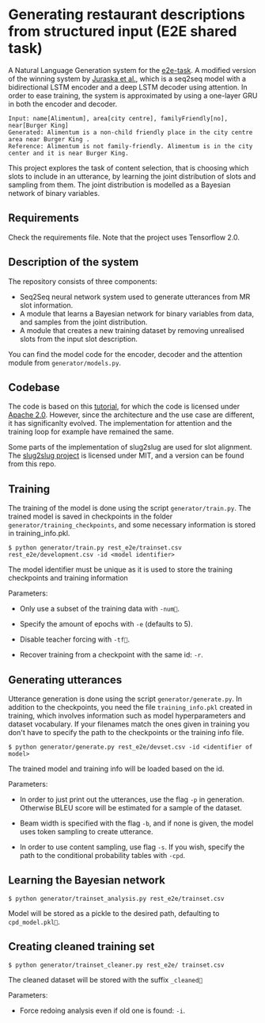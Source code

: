 # Generating restaurant descriptions from structured input (E2E shared task)

A Natural Language Generation system for the [e2e-task](http://www.macs.hw.ac.uk/InteractionLab/E2E/). A modified version of the winning system by [Juraska et al.](https://arxiv.org/abs/1805.06553), which is a seq2seq model with a bidirectional LSTM encoder and a deep LSTM decoder using attention. In order to ease training, the system is approximated by using a one-layer GRU in both the encoder and decoder.

```
Input: name[Alimentum], area[city centre], familyFriendly[no], near[Burger King]
Generated: Alimentum is a non-child friendly place in the city centre area near Burger King .
Reference: Alimentum is not family-friendly. Alimentum is in the city center and it is near Burger King.
```

This project explores the task of content selection, that is choosing which slots to include in an utterance, by learning the joint distribution of slots and sampling from them. The joint distribution is modelled as a Bayesian network of binary variables.

## Requirements

Check the requirements file. Note that the project uses Tensorflow 2.0.

## Description of the system

The repository consists of three components:

- Seq2Seq neural network system used to generate utterances from MR slot information.
- A module that learns a Bayesian network for binary variables from data, and samples from the joint distribution.
- A module that creates a new training dataset by removing unrealised slots from the input slot description.

You can find the model code for the encoder, decoder and the attention module from `generator/models.py`.

## Codebase

The code is based on this [tutorial](https://www.tensorflow.org/tutorials/text/nmt_with_attention), for which the code is licensed under [Apache 2.0](https://www.apache.org/licenses/LICENSE-2.0). However, since the architecture and the use case are different, it has significanlty evolved. The implementation for attention and the training loop for example have remained the same.

Some parts of the implementation of slug2slug are used for slot alignment. The [slug2slug project](https://github.com/jjuraska/slug2slug) is licensed under MIT, and a version can be found from this repo.

## Training

The training of the model is done using the script `generator/train.py`. The trained model is saved in checkpoints in the folder `generator/training_checkpoints`, and some necessary information is stored in training_info.pkl.

```
$ python generator/train.py rest_e2e/trainset.csv rest_e2e/development.csv -id <model identifier>
```

The model identifier must be unique as it is used to store the training checkpoints and training information

Parameters:

- Only use a subset of the training data with `-num`.

- Specify the amount of epochs with `-e` (defaults to 5).

- Disable teacher forcing with `-tf`.

- Recover training from a checkpoint with the same id: `-r`.

## Generating utterances

Utterance generation is done using the script `generator/generate.py`. In addition to the checkpoints, you need the file `training_info.pkl` created in training, which involves information such as model hyperparameters and dataset vocabulary. If your filenames match the ones given in training you don't have to specify the path to the checkpoints or the training info file.

```
$ python generator/generate.py rest_e2e/devset.csv -id <identifier of model> 
```

The trained model and training info will be loaded based on the id.

Parameters:

- In order to just print out the utterances, use the flag `-p` in generation. Otherwise BLEU score will be estimated for a sample of the dataset.

- Beam width is specified with the flag `-b`, and if none is given, the model uses token sampling to create utterance. 

- In order to use content sampling, use flag `-s`. If you wish, specify the path to the conditional probability tables with `-cpd`.


## Learning the Bayesian network

```
$ python generator/trainset_analysis.py rest_e2e/trainset.csv 
```

Model will be stored as a pickle to the desired path, defaulting to `cpd_model.pkl`.

## Creating cleaned training set

```
$ python generator/trainset_cleaner.py rest_e2e/ trainset.csv
```

The cleaned dataset will be stored with the suffix `_cleaned`

Parameters:
- Force redoing analysis even if old one is found: `-i`.

